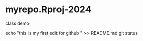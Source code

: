 # myrepo.Rproj-2024

class demo 

echo "this is my first edit for github " >> README.md git status







